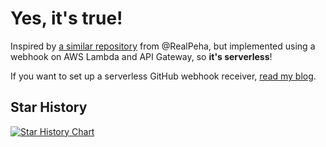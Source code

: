 # Yes, it's true!

Inspired by [a similar repository][1] from @RealPeha, but implemented using a webhook on AWS Lambda and API Gateway, so **it's serverless**!

If you want to set up a serverless GitHub webhook receiver, [read my blog][2].

## Star History

[![Star History Chart](https://api.star-history.com/svg?repos=iBug/This-Repo-Has-0-Stars&type=Date)](https://star-history.com/#iBug/This-Repo-Has-0-Stars&Date)


  [1]: https://github.com/RealPeha/This-Repo-Has-0-Stars
  [2]: https://ibug.io/p/41
